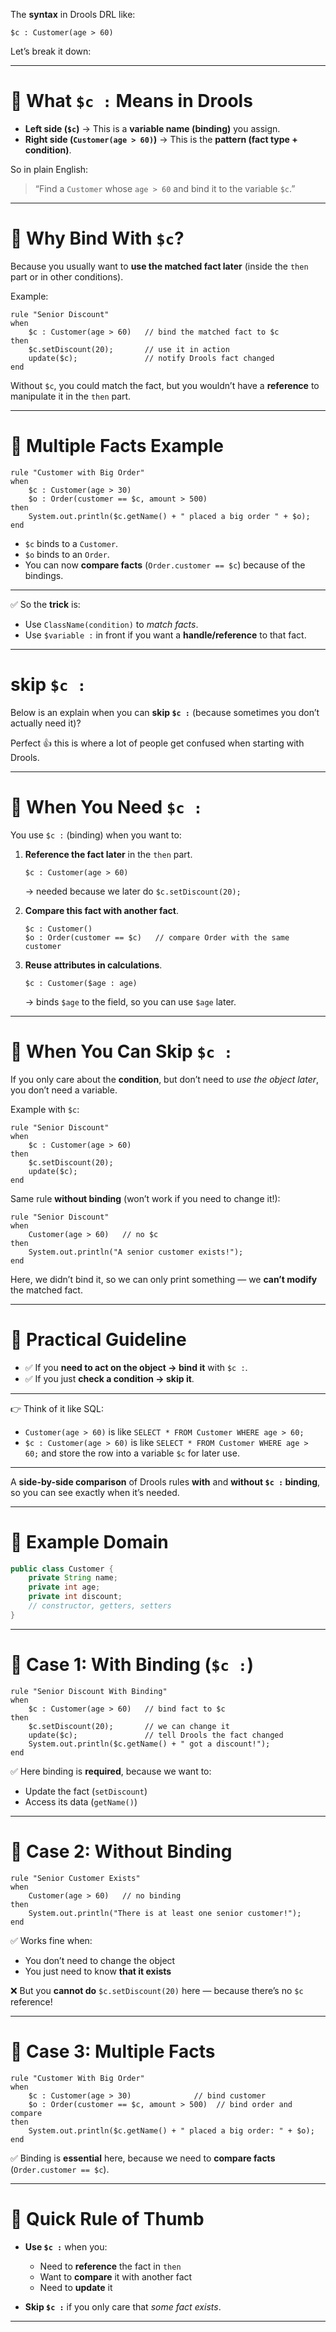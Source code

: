 The **syntax** in Drools DRL like:

```drl
$c : Customer(age > 60)
```

Let’s break it down:

---

# 🔹 What `$c :` Means in Drools

* **Left side (`$c`)** → This is a **variable name (binding)** you assign.
* **Right side (`Customer(age > 60)`)** → This is the **pattern (fact type + condition)**.

So in plain English:

> “Find a `Customer` whose `age > 60` and bind it to the variable `$c`.”

---

# 🔹 Why Bind With `$c`?

Because you usually want to **use the matched fact later** (inside the `then` part or in other conditions).

Example:

```drl
rule "Senior Discount"
when
    $c : Customer(age > 60)   // bind the matched fact to $c
then
    $c.setDiscount(20);       // use it in action
    update($c);               // notify Drools fact changed
end
```

Without `$c`, you could match the fact, but you wouldn’t have a **reference** to manipulate it in the `then` part.

---

# 🔹 Multiple Facts Example

```drl
rule "Customer with Big Order"
when
    $c : Customer(age > 30)
    $o : Order(customer == $c, amount > 500)
then
    System.out.println($c.getName() + " placed a big order " + $o);
end
```

* `$c` binds to a `Customer`.
* `$o` binds to an `Order`.
* You can now **compare facts** (`Order.customer == $c`) because of the bindings.

---

✅ So the **trick** is:

* Use `ClassName(condition)` to *match facts*.
* Use `$variable :` in front if you want a **handle/reference** to that fact.

---

# skip `$c :`
Below is an explain when you can **skip `$c :`** (because sometimes you don’t actually need it)?


Perfect 👍 this is where a lot of people get confused when starting with Drools.

---

# 🔹 When You **Need** `$c :`

You use `$c :` (binding) when you want to:

1. **Reference the fact later** in the `then` part.

   ```drl
   $c : Customer(age > 60)
   ```

   → needed because we later do `$c.setDiscount(20);`

2. **Compare this fact with another fact**.

   ```drl
   $c : Customer()
   $o : Order(customer == $c)   // compare Order with the same customer
   ```

3. **Reuse attributes in calculations**.

   ```drl
   $c : Customer($age : age)
   ```

   → binds `$age` to the field, so you can use `$age` later.

---

# 🔹 When You Can **Skip** `$c :`

If you only care about the **condition**, but don’t need to *use the object later*, you don’t need a variable.

Example with `$c`:

```drl
rule "Senior Discount"
when
    $c : Customer(age > 60)
then
    $c.setDiscount(20);
    update($c);
end
```

Same rule **without binding** (won’t work if you need to change it!):

```drl
rule "Senior Discount"
when
    Customer(age > 60)   // no $c
then
    System.out.println("A senior customer exists!");
end
```

Here, we didn’t bind it, so we can only print something — we **can’t modify** the matched fact.

---

# 🔹 Practical Guideline

* ✅ If you **need to act on the object → bind it** with `$c :`.
* ✅ If you just **check a condition → skip it**.

---

👉 Think of it like SQL:

* `Customer(age > 60)` is like `SELECT * FROM Customer WHERE age > 60;`
* `$c : Customer(age > 60)` is like `SELECT * FROM Customer WHERE age > 60;` and store the row into a variable `$c` for later use.

---

A **side-by-side comparison** of Drools rules **with** and **without `$c :` binding**, so you can see exactly when it’s needed.

---

# 📝 Example Domain

```java
public class Customer {
    private String name;
    private int age;
    private int discount;
    // constructor, getters, setters
}
```

---

# 🔹 Case 1: **With Binding (`$c :`)**

```drl
rule "Senior Discount With Binding"
when
    $c : Customer(age > 60)   // bind fact to $c
then
    $c.setDiscount(20);       // we can change it
    update($c);               // tell Drools the fact changed
    System.out.println($c.getName() + " got a discount!");
end
```

✅ Here binding is **required**, because we want to:

* Update the fact (`setDiscount`)
* Access its data (`getName()`)

---

# 🔹 Case 2: **Without Binding**

```drl
rule "Senior Customer Exists"
when
    Customer(age > 60)   // no binding
then
    System.out.println("There is at least one senior customer!");
end
```

✅ Works fine when:

* You don’t need to change the object
* You just need to know **that it exists**

❌ But you **cannot do** `$c.setDiscount(20)` here — because there’s no `$c` reference!

---

# 🔹 Case 3: **Multiple Facts**

```drl
rule "Customer With Big Order"
when
    $c : Customer(age > 30)              // bind customer
    $o : Order(customer == $c, amount > 500)  // bind order and compare
then
    System.out.println($c.getName() + " placed a big order: " + $o);
end
```

✅ Binding is **essential** here, because we need to **compare facts** (`Order.customer == $c`).

---

# 🎯 Quick Rule of Thumb

* **Use `$c :`** when you:

  * Need to **reference** the fact in `then`
  * Want to **compare** it with another fact
  * Need to **update** it
* **Skip `$c :`** if you only care that *some fact exists*.

---


